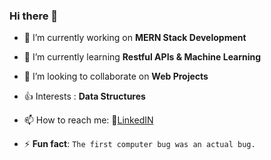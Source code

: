 ### Hi there 👋



- 🔭 I’m currently working on **MERN Stack Development**
- 🌱 I’m currently learning **Restful APIs & Machine Learning**
- 👯 I’m looking to collaborate on **Web Projects**
- :+1: Interests : **Data Structures**
- 📫 How to reach me: 🔗[LinkedIN](https://www.linkedin.com/in/aayush-vijay-60b4b9155/)

- ⚡ **Fun fact**: 
      `The first computer bug was an actual bug.`

